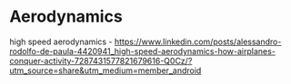 # Aerodynamics

high speed aerodynamics - https://www.linkedin.com/posts/alessandro-rodolfo-de-paula-4420941_high-speed-aerodynamics-how-airplanes-conquer-activity-7287431577821679616-Q0Cz/?utm_source=share&utm_medium=member_android
